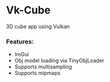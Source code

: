 # Vk-Cube
3D cube app using Vulkan

### Features:
- ImGui
- Obj model loading via TinyObjLoader
- Supports multisampling
- Supports mipmaps

